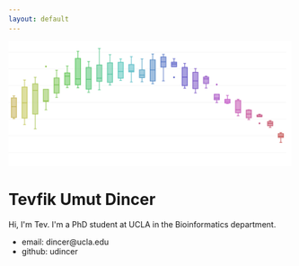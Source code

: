 ```yaml
---
layout: default
---
```


![](assets/boxplots.png)

# Tevfik Umut Dincer

Hi, I'm Tev. I'm a PhD student at UCLA in the Bioinformatics department.

- email: <span style="unicode-bidi:bidi-override; direction: rtl;"> ude.alcu<span style="display:none">hello@there.com</span>@recnid </span>
- github: udincer


